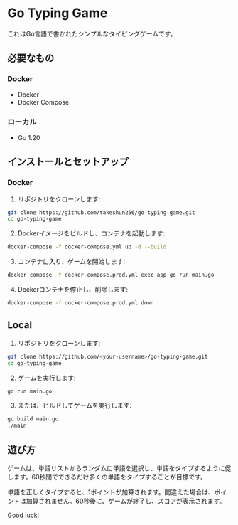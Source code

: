 # Go Typing Game

これはGo言語で書かれたシンプルなタイピングゲームです。

## 必要なもの

### Docker
- Docker
- Docker Compose

### ローカル
- Go 1.20

## インストールとセットアップ

### Docker
1. リポジトリをクローンします:

```bash
git clone https://github.com/takeshun256/go-typing-game.git
cd go-typing-game
```

2. Dockerイメージをビルドし、コンテナを起動します:

```bash
docker-compose -f docker-compose.yml up -d --build
```

3. コンテナに入り、ゲームを開始します:

```bash
docker-compose -f docker-compose.prod.yml exec app go run main.go
```

4. Dockerコンテナを停止し、削除します:

```bash
docker-compose -f docker-compose.prod.yml down
```


## Local

1. リポジトリをクローンします:

```bash
git clone https://github.com/<your-username>/go-typing-game.git
cd go-typing-game
```

2. ゲームを実行します:

```bash
go run main.go
```

3. または、ビルドしてゲームを実行します:

```bash
go build main.go
./main
```


## 遊び方

ゲームは、単語リストからランダムに単語を選択し、単語をタイプするように促します。60秒間でできるだけ多くの単語をタイプすることが目標です。

単語を正しくタイプすると、1ポイントが加算されます。間違えた場合は、ポイントは加算されません。60秒後に、ゲームが終了し、スコアが表示されます。

Good luck!


